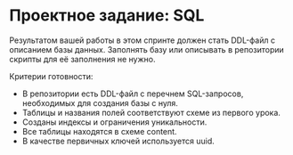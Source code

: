 # Проектное задание: SQL

Результатом вашей работы в этом спринте должен стать DDL-файл с описанием базы данных. Заполнять базу или описывать в репозитории скрипты для её заполнения не нужно.

Критерии готовности:

- В репозитории есть DDL-файл с перечнем SQL-запросов, необходимых для создания базы с нуля.
- Таблицы и названия полей соответствуют схеме из первого урока.
- Созданы индексы и ограничения уникальности.
- Все таблицы находятся в схеме content.
- В качестве первичных ключей используется uuid.
